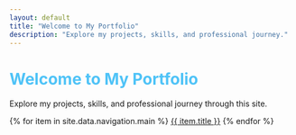 ```yaml
---
layout: default
title: "Welcome to My Portfolio"
description: "Explore my projects, skills, and professional journey."
---
```


<style>
  /* Page-specific styling */
  h1 {
    color: #4fc3f7;
  }
</style>

# Welcome to My Portfolio

Explore my projects, skills, and professional journey through this site.

<div class="nav-links">
  {% for item in site.data.navigation.main %}
  <a href="{{ item.url }}">{{ item.title }}</a>
  {% endfor %}
</div>
